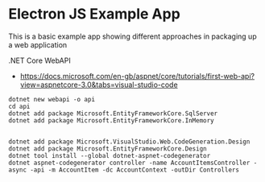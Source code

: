 # Electron JS Example App

This is a basic example app showing different approaches in packaging up a web application

.NET Core WebAPI 

* https://docs.microsoft.com/en-gb/aspnet/core/tutorials/first-web-api?view=aspnetcore-3.0&tabs=visual-studio-code

```
dotnet new webapi -o api
cd api
dotnet add package Microsoft.EntityFrameworkCore.SqlServer
dotnet add package Microsoft.EntityFrameworkCore.InMemory


dotnet add package Microsoft.VisualStudio.Web.CodeGeneration.Design
dotnet add package Microsoft.EntityFrameworkCore.Design
dotnet tool install --global dotnet-aspnet-codegenerator
dotnet aspnet-codegenerator controller -name AccountItemsController -async -api -m AccountItem -dc AccountContext -outDir Controllers
```